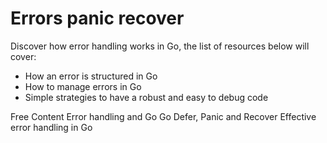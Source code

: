 # Errors panic recover

Discover how error handling works in Go, the list of resources below will cover:

 - How an error is structured in Go
 - How to manage errors in Go
 - Simple strategies to have a robust and easy to debug code

<ResourceGroupTitle>Free Content</ResourceGroupTitle>
<BadgeLink colorScheme='yellow' badgeText='Read' href='https://go.dev/blog/error-handling-and-go'>Error handling and Go</BadgeLink>
<BadgeLink colorScheme='yellow' badgeText='Read' href='https://go.dev/blog/defer-panic-and-recover'>Go Defer, Panic and Recover</BadgeLink>
<BadgeLink colorScheme='yellow' badgeText='Read' href='https://earthly.dev/blog/golang-errors/'>Effective error handling in Go</BadgeLink>
